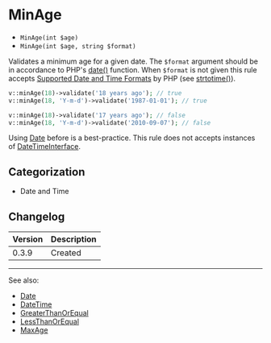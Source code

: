 # MinAge

- `MinAge(int $age)`
- `MinAge(int $age, string $format)`

Validates a minimum age for a given date. The `$format` argument should be in
accordance to PHP's [date()][] function. When `$format` is not  given this rule
accepts [Supported Date and Time Formats][] by PHP (see [strtotime()][]).

```php
v::minAge(18)->validate('18 years ago'); // true
v::minAge(18, 'Y-m-d')->validate('1987-01-01'); // true

v::minAge(18)->validate('17 years ago'); // false
v::minAge(18, 'Y-m-d')->validate('2010-09-07'); // false
```

Using [Date](Date.md) before is a best-practice.
This rule does not accepts instances of [DateTimeInterface][].

## Categorization

- Date and Time

## Changelog

Version | Description
--------|-------------
  0.3.9 | Created

***
See also:

- [Date](Date.md)
- [DateTime](DateTime.md)
- [GreaterThanOrEqual](GreaterThanOrEqual.md)
- [LessThanOrEqual](LessThanOrEqual.md)
- [MaxAge](MaxAge.md)

[date()]: http://php.net/date
[DateTimeInterface]: http://php.net/DateTimeInterface
[strtotime()]: http://php.net/strtotime
[Supported Date and Time Formats]: http://php.net/datetime.formats
